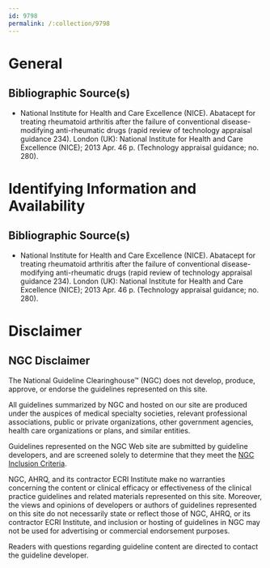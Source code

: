 ```yaml
---
id: 9798
permalink: /:collection/9798
---
```


# General

## Bibliographic Source(s)

- National Institute for Health and Care Excellence (NICE). Abatacept for treating rheumatoid arthritis after the failure of conventional disease-modifying anti-rheumatic drugs (rapid review of technology appraisal guidance 234). London (UK): National Institute for Health and Care Excellence (NICE); 2013 Apr. 46 p. (Technology appraisal guidance; no. 280).

# Identifying Information and Availability

## Bibliographic Source(s)

- National Institute for Health and Care Excellence (NICE). Abatacept for treating rheumatoid arthritis after the failure of conventional disease-modifying anti-rheumatic drugs (rapid review of technology appraisal guidance 234). London (UK): National Institute for Health and Care Excellence (NICE); 2013 Apr. 46 p. (Technology appraisal guidance; no. 280).

# Disclaimer

## NGC Disclaimer

The National Guideline Clearinghouse™ (NGC) does not develop, produce, approve, or endorse the guidelines represented on this site.

All guidelines summarized by NGC and hosted on our site are produced under the auspices of medical specialty societies, relevant professional associations, public or private organizations, other government agencies, health care organizations or plans, and similar entities.

Guidelines represented on the NGC Web site are submitted by guideline developers, and are screened solely to determine that they meet the [NGC Inclusion Criteria](/help-and-about/summaries/inclusion-criteria).

NGC, AHRQ, and its contractor ECRI Institute make no warranties concerning the content or clinical efficacy or effectiveness of the clinical practice guidelines and related materials represented on this site. Moreover, the views and opinions of developers or authors of guidelines represented on this site do not necessarily state or reflect those of NGC, AHRQ, or its contractor ECRI Institute, and inclusion or hosting of guidelines in NGC may not be used for advertising or commercial endorsement purposes.

Readers with questions regarding guideline content are directed to contact the guideline developer.

